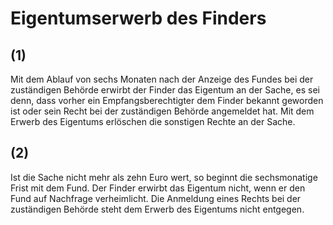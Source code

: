 # Eigentumserwerb des Finders



## (1)

 Mit dem Ablauf von sechs Monaten nach der Anzeige des Fundes bei der zuständigen Behörde erwirbt der Finder das Eigentum an der Sache, es sei denn, dass vorher ein Empfangsberechtigter dem Finder bekannt geworden ist oder sein Recht bei der zuständigen Behörde angemeldet hat. Mit dem Erwerb des Eigentums erlöschen die sonstigen Rechte an der Sache.

## (2)

 Ist die Sache nicht mehr als zehn Euro wert, so beginnt die sechsmonatige Frist mit dem Fund. Der Finder erwirbt das Eigentum nicht, wenn er den Fund auf Nachfrage verheimlicht. Die Anmeldung eines Rechts bei der zuständigen Behörde steht dem Erwerb des Eigentums nicht entgegen. 

